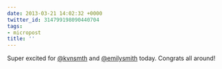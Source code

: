 ```yaml
---
date: 2013-03-21 14:02:32 +0000
twitter_id: 314799198090440704
tags:
- micropost
title: ''
---
```


Super excited for [@kvnsmth](https://twitter.com/kvnsmth) and [@emilysmith](https://twitter.com/emilysmith) today. Congrats all around!
